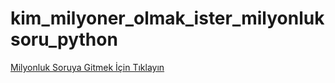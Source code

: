 # kim_milyoner_olmak_ister_milyonluksoru_python
[Milyonluk Soruya Gitmek İçin Tıklayın](https://www.youtube.com/watch?v=_svevesyelo&ab_channel=atv)
